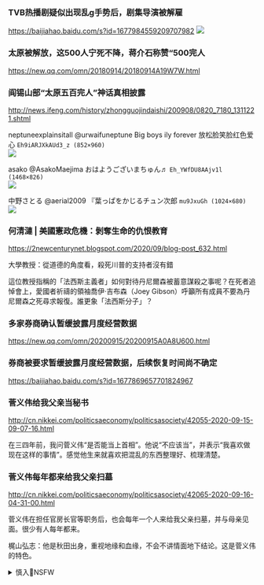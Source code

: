 ### TVB热播剧疑似出现乱g手势后，剧集导演被解雇
https://baijiahao.baidu.com/s?id=1677984559209707982
![](https://pics3.baidu.com/feed/dcc451da81cb39dbfc1aa01184964323aa183022.jpeg?token=4b0195e96d08ef35d211e2f6d78d6a46)

### 太原被解放，这500人宁死不降，蒋介石称赞“500完人
https://new.qq.com/omn/20180914/20180914A19W7W.html

### 阎锡山部“太原五百完人”神话真相披露
http://news.ifeng.com/history/zhongguojindaishi/200908/0820_7180_1311221.shtml

neptuneexplainsitall
@urwaifuneptune
Big boys ily forever 放松脸笑脸红色爱心
`Eh9iARJXkAUd3_z (852×960)`<br>
![](https://pbs.twimg.com/media/Eh9iARJXkAUd3_z?format=jpg&name=orig)

asako
@AsakoMaejima
おはようございまちゅん♬
`Eh_YWfDU8AAjv1l (1468×826)`<br>
![](https://pbs.twimg.com/media/Eh_YWfDU8AAjv1l?format=jpg&name=orig)

中野さとる
@aerial2009
『葉っぱをかじるチュン次郎
`mu9JxuGh (1024×680)`<br>
![](https://pbs.twimg.com/card_img/1305983229220892672/mu9JxuGh?format=jpg&name=orig)

### 何清漣 | 美國憲政危機：剝奪生命的仇恨教育
https://2newcenturynet.blogspot.com/2020/09/blog-post_632.html

大學教授：從道德的角度看，殺死川普的支持者沒有錯

這位教授指稱的「法西斯主義者」如何對待丹尼爾森被蓄意謀殺之事呢？在死者追悼會上，愛國者祈禱的領袖喬伊·吉布森（Joey Gibson）呼籲所有成員不要為丹尼爾森之死尋求報復。誰更象「法西斯分子」？

### 多家券商确认暂缓披露月度经营数据
https://new.qq.com/omn/20200915/20200915A0A8U600.html

### 券商被要求暂缓披露月度经营数据，后续恢复时间尚不确定
https://baijiahao.baidu.com/s?id=1677869657701824967

### 菅义伟给我父亲当秘书
http://cn.nikkei.com/politicsaeconomy/politicsasociety/42055-2020-09-15-09-07-16.html

在三四年前，我问菅义伟“是否能当上首相”。他说“不应该当”，并表示“我喜欢做现在这样的事情”。感觉他生来就喜欢把混乱的东西整理好、梳理清楚。

### 菅义伟每年都来给我父亲扫墓
http://cn.nikkei.com/politicsaeconomy/politicsasociety/42065-2020-09-16-04-31-00.html

菅义伟在担任官房长官等职务后，也会每年一个人来给我父亲扫墓，并与母亲见面。很少有人每年都来。

梶山弘志：他是秋田出身，重视地缘和血缘，不会不讲情面地下结论。这是菅义伟的特色。

<details><summary>慎入🔞NSFW</summary>

Not Safe For Work
![](https://upload.wikimedia.org/wikipedia/commons/thumb/d/d3/Biohazard_Symbol_Specification.png/210px-Biohazard_Symbol_Specification.png)

<details><summary><b>风险自理Use At Your Own Risk🈲</summary>

### 余杰：鲜为人知的赵zy卢跃刚《赵zy传：一位失败的改革家的一生
https://2newcenturynet.blogspot.com/2020/09/blog-post_745.html

赵母不识字，但是懂历史，听书看戏，对g产d印象很坏。她跟赵讲：“你给g产d拉套，不会有好结果。”果然一语成谶。赵母反对g产d的原因很简单：“g产d不好，拿人家东西。这些东西都不是自己的。”文g中，赵母说：“朱元璋火烧庆功楼”。孙子回家看奶奶，说mz席是大救星，奶奶却说：“mz席是大坏蛋”。她说，g产d的江山是靠杀人、抢人得来的，这样的江山维持不长。

母亲在一九七六年去世时，赵已是四川省委s记、独当一面的封疆大吏却仍未回过家。邓xp也是如此，从不回老家，对乡亲极端冷漠。g产d就是要泯灭人的亲情，以d取代父母的地位，gm可以不孝，却不能不忠。

### 访问蒙古第一天 王y就被轰“滚蛋”(图
https://www.backchina.com/news/2020/09/16/709148.html
`38040E45-AB9B-4207-91D9-8D7666175856_cx0_cy9_cw0_w1023_r1_s.jpg (1023×575)`<br>
![](https://gdb.voanews.com/38040E45-AB9B-4207-91D9-8D7666175856_cx0_cy9_cw0_w1023_r1_s.jpg)

</details>
</details>
